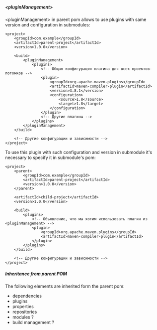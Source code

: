 ##### \<pluginManagement\>
\<pluginManagement\> in parent pom allows to use plugins with same version and configuration in submodules:
```
<project>
    <groupId>com.example</groupId>
    <artifactId>parent-project</artifactId>
    <version>1.0.0</version>
    
    <build>
        <pluginManagement>
            <plugins>
                <!-- Общая конфигурация плагина для всех проектов-потомков -->
                <plugin>
                    <groupId>org.apache.maven.plugins</groupId>
                    <artifactId>maven-compiler-plugin</artifactId>
                    <version>3.8.1</version>
                    <configuration>
                        <source>1.8</source>
                        <target>1.8</target>
                    </configuration>
                </plugin>
                <!-- Другие плагины -->
            </plugins>
        </pluginManagement>
    </build>
    
    <!-- Другие конфигурации и зависимости -->
</project>
```

To use this plugin with such configuration and version in submodule it's necessary to specify it in submodule's pom:
```
<project>
    <parent>
        <groupId>com.example</groupId>
        <artifactId>parent-project</artifactId>
        <version>1.0.0</version>
    </parent>
    
    <artifactId>child-project</artifactId>
    <version>1.0.0</version>
    
    <build>
        <plugins>
            <!-- Объявление, что мы хотим использовать плагин из <pluginManagement> -->
            <plugin>
                <groupId>org.apache.maven.plugins</groupId>
                <artifactId>maven-compiler-plugin</artifactId>
            </plugin>
        </plugins>
    </build>
    
    <!-- Другие конфигурации и зависимости -->
</project>
```

##### Inheritance from parent POM
The following elements are inherited form the parent pom:
- dependencies
- plugins
- properties
- repositories
- modules ?
-  build management ?